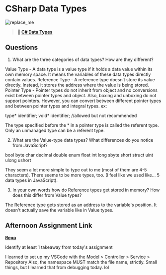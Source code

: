 # CSharp Data Types

![replace_me](https://codeworks.blob.core.windows.net/public/assets/img/illustrations/placeholder.svg)

> **📖 [C# Data Types](https://codeworksacademy.com/fs-student-guide/resources/wk10/01-CSharp-Generics)**

## Questions

1. What are the three categories of data types? How are they different?

Value Type - A data type is a value type if it holds a data value within its own memory space. It means the variables of these data types directly contain values.
Reference Type - A reference type doesn’t store its value directly. Instead, it stores the address where the value is being stored. 
Pointer Type - Pointer types do not inherit from object and no conversions exist between pointer types and object. Also, boxing and unboxing do not support pointers. However, you can convert between different pointer types and between pointer types and integral types.
ex:

type* identifier;
void* identifier; //allowed but not recommended

The type specified before the * in a pointer type is called the referent type. Only an unmanaged type can be a referent type.

2. What are the Value-type data types? What differences do you notice from JavaScript?

bool
byte
char
decimal
double
enum
float
int
long
sbyte
short
struct
uint
ulong
ushort

They seem a lot more simple to type out to me (most of them are 4-5 characters). There seems to be more types, too. (I feel like we used like... 5 data types in JavaScript).

3. In your own words how do Reference types get stored in memory? How does this differ from Value types?

The Reference type gets stored as an address to the variable's position. It doesn't actually save the variable like in Value types.




## Afternoon Assignment Link

**[Repo](https://github.com/rachel-gamble/<ASSIGNMENT_REPO>)**

Identify at least 1 takeaway from today's assignment

I learned to set up my VSCode with the Model > Controller > Service > Repository
Also, the namespace MUST match the file name, strictly. 
Small things, but I learned that from debugging today. lol
